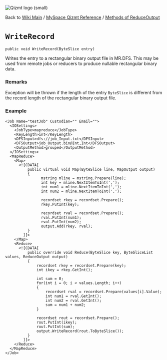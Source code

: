 <a href='Hidden comment: Image:'></a><img src='http://qizmt.googlecode.com/svn/wiki/images/Qizmt_logo_small.png' alt='Qizmt logo (small)' />

Back to <a href='Hidden comment: Link:'></a>[Wiki Main](Main.md) / [MySpace Qizmt Reference](MySpaceQizmtReference.md) / [Methods of ReduceOutput](MySpaceQizmtReferenceReduceOutputMethods.md)



# `WriteRecord` #
`public void WriteRecord(ByteSlice entry)`

Writes the entry to a rectangular binary output file in MR.DFS. This may be used from remote jobs or reducers to produce nullable rectangular binary data.

### Remarks ###
Exception will be thrown if the length of the entry `ByteSlice` is different from the record length of the rectangular binary output file.

### Example ###
```
<Job Name="testJob" Custodian="" Email="">
  <IOSettings>
    <JobType>mapreduce</JobType>
    <KeyLength>int</KeyLength>
    <DFSInput>dfs://job_Input.txt</DFSInput>
    <DFSOutput>job_Output.bin@Int,Int</DFSOutput>
    <OutputMethod>grouped</OutputMethod>
  </IOSettings>
  <MapReduce>
    <Map>
      <![CDATA[
          public virtual void Map(ByteSlice line, MapOutput output)
          {  
                mstring mline = mstring.Prepare(line);
                int key = mline.NextItemToInt(',');
                int num1 = mline.NextItemToInt(',');
                int num2 = mline.NextItemToInt(',');
                
                recordset rkey = recordset.Prepare();
                rkey.PutInt(key);
                
                recordset rval = recordset.Prepare();
                rval.PutInt(num1);
                rval.PutInt(num2);
                output.Add(rkey, rval);
          }
        ]]>
    </Map>
    <Reduce>
      <![CDATA[
          public override void Reduce(ByteSlice key, ByteSliceList values, ReduceOutput output)
          {     
              recordset rkey = recordset.Prepare(key);
              int ikey = rkey.GetInt();
              
              int sum = 0;              
              for(int i = 0; i < values.Length; i++)
              {
                  recordset rval = recordset.Prepare(values[i].Value);
                  int num1 = rval.GetInt();
                  int num2 = rval.GetInt();
                  sum = num1 + num2;                  
              }
              
              recordset rout = recordset.Prepare();
              rout.PutInt(ikey);
              rout.PutInt(sum);
              output.WriteRecord(rout.ToByteSlice());              
          }
        ]]>
    </Reduce>
  </MapReduce>
</Job>
```